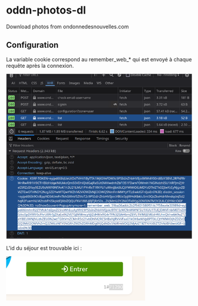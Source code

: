 # oddn-photos-dl
Download photos from ondonnedesnouvelles.com

## Configuration

La variable cookie correspond au remember_web_* qui est envoyé à chaque requête après la connexion.

![token](docs/token.png)

L'id du séjour est trouvable ici :

![id](docs/id.png)